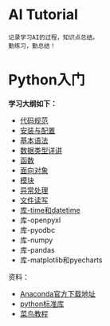# AI Tutorial
    记录学习AI的过程，知识点总结。
    勤练习，勤总结！

# **Python入门**
**学习大纲如下：**
* [代码规范](./src/python/chapter-0/article/chapter00.md)
* [安装与配置](./src/python/chapter-1/article/chapter01.md)
* [基本语法](./src/python/chapter-2/article/chapter02.md)
* [数据类型详讲](./src/python/chapter-3/article/chapter03.md)
* [函数](./src/python/chapter-4/article/chapter04.md)
* [面向对象](./src/python/chapter-5/article/chapter05.md)
* [模块](./src/python/chapter-6/article/chapter06.md)
* [异常处理](./src/python/chapter-7/article/chapter07.md)
* [文件读写](./src/python/chapter-8/article/chapter08.md)
* [库-time和datetime](./src/python/chapter-9/article/chapter09.md)
* 库-openpyxl
* 库-pyodbc
* 库-numpy
* 库-pandas
* 库-matplotlib和pyecharts

资料：

- [Anaconda官方下载地址](https://www.anaconda.com/distribution/#download-section)
- [python标准库](https://docs.python.org/zh-cn/3/library/functions.html)
- [菜鸟教程](https://www.runoob.com/python3/python3-tutorial.html)